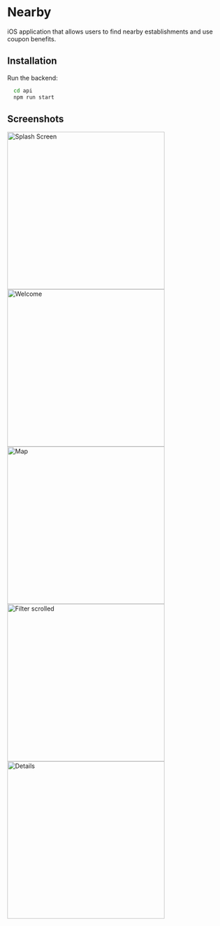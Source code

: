 # Nearby

iOS application that allows users to find nearby establishments and use coupon benefits.


## Installation

Run the backend:

```bash
  cd api
  npm run start
```
    
## Screenshots


<img src="https://github.com/user-attachments/assets/21d46d26-ec7b-4288-bd85-619e63de41b5" alt="Splash Screen" style="width: 360px">

<img src="https://github.com/user-attachments/assets/7162db36-d7f5-4486-af75-f24984328d3f" alt="Welcome" style="width: 360px">

<img src="https://github.com/user-attachments/assets/7ef5c8c2-5c2a-406d-832d-5675c33322bd" alt="Map" style="width: 360px">

<img src="https://github.com/user-attachments/assets/641515fd-7336-4178-a4f3-208b77192003" alt="Filter scrolled" style="width: 360px">

<img src="https://github.com/user-attachments/assets/8311e71e-4613-413d-9dd1-c547c78c6ec5" alt="Details" style="width: 360px">
